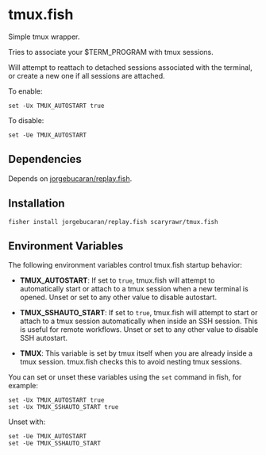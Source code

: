 # tmux.fish

Simple tmux wrapper.

Tries to associate your $TERM_PROGRAM with tmux sessions.

Will attempt to reattach to detached sessions associated with the terminal, or create a new one if all sessions are attached.

To enable:

```fish
set -Ux TMUX_AUTOSTART true
```

To disable:

```fish
set -Ue TMUX_AUTOSTART
```

## Dependencies

Depends on [jorgebucaran/replay.fish](https://github.com/jorgebucaran/replay.fish).

## Installation

```fish
fisher install jorgebucaran/replay.fish scaryrawr/tmux.fish
```

## Environment Variables

The following environment variables control tmux.fish startup behavior:

- **TMUX_AUTOSTART**: If set to `true`, tmux.fish will attempt to automatically start or attach to a tmux session when a new terminal is opened. Unset or set to any other value to disable autostart.

- **TMUX_SSHAUTO_START**: If set to `true`, tmux.fish will attempt to start or attach to a tmux session automatically when inside an SSH session. This is useful for remote workflows. Unset or set to any other value to disable SSH autostart.

- **TMUX**: This variable is set by tmux itself when you are already inside a tmux session. tmux.fish checks this to avoid nesting tmux sessions.


You can set or unset these variables using the `set` command in fish, for example:

```fish
set -Ux TMUX_AUTOSTART true
set -Ux TMUX_SSHAUTO_START true
```

Unset with:

```fish
set -Ue TMUX_AUTOSTART
set -Ue TMUX_SSHAUTO_START
```
